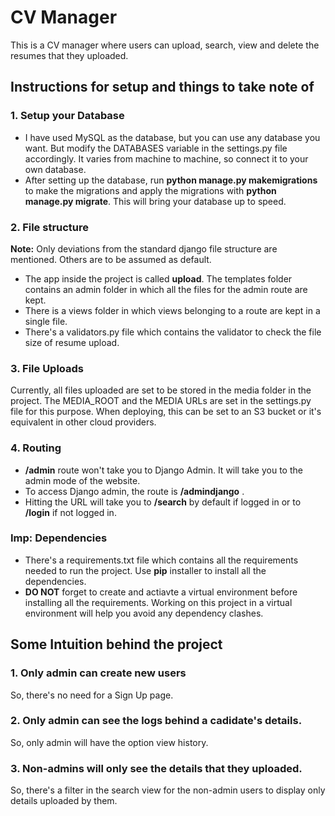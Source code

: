 # CV Manager
This is a CV manager where users can upload, search, view and delete the resumes that they uploaded.

## Instructions for setup and things to take note of 
### 1. Setup your Database
- I have used MySQL as the database, but you can use any database you want. But modify the DATABASES variable in the settings.py file accordingly. It varies from machine to machine, so connect it to your own database.
- After setting up the database, run **python manage.py makemigrations** to make the migrations and apply the migrations with **python manage.py migrate**. This will bring your database up to speed.
### 2. File structure
**Note:** Only deviations from the standard django file structure are mentioned. Others are to be assumed as default.

- The app inside the project is called **upload**. The templates folder contains an admin folder in which all the files for the admin route are kept.
- There is a views folder in which views belonging to a route are kept in a single file.
- There's a validators.py file which contains the validator to check the file size of resume upload.

### 3. File Uploads
Currently, all files uploaded are set to be stored in the media folder in the project. The MEDIA_ROOT and the MEDIA URLs are set in the settings.py file for this purpose. When deploying, this can be set to an S3 bucket or it's equivalent in other cloud providers.

### 4. Routing
- **/admin** route won't take you to Django Admin. It will take you to the admin mode of the website.
- To access Django admin, the route is **/admindjango** .
- Hitting the URL will take you to **/search** by default if logged in or to **/login** if not logged in.

### Imp: Dependencies
- There's a requirements.txt file which contains all the requirements needed to run the project. Use **pip** installer to install all the dependencies. 
- **DO NOT** forget to create and actiavte a virtual environment before installing all the requirements. Working on this project in a virtual environment will help you avoid any dependency clashes.


## Some Intuition behind the project
### 1. Only admin can create new users
So, there's no need for a Sign Up page.
### 2. Only admin can see the logs behind a cadidate's details.
So, only admin will have the option view history.
### 3. Non-admins will only see the details that they uploaded.
So, there's a filter in the search view for the non-admin users to display only details uploaded by them.


